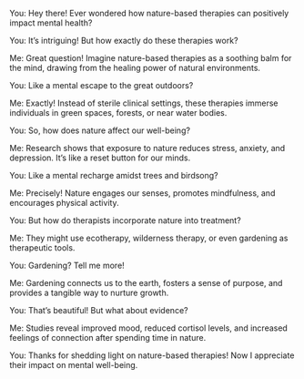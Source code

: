 You: Hey there! Ever wondered how nature-based therapies can positively impact mental health?

You: It’s intriguing! But how exactly do these therapies work?

Me: Great question! Imagine nature-based therapies as a soothing balm for the mind, drawing from the healing power of natural environments.

You: Like a mental escape to the great outdoors?

Me: Exactly! Instead of sterile clinical settings, these therapies immerse individuals in green spaces, forests, or near water bodies.

You: So, how does nature affect our well-being?

Me: Research shows that exposure to nature reduces stress, anxiety, and depression. It’s like a reset button for our minds.

You: Like a mental recharge amidst trees and birdsong?

Me: Precisely! Nature engages our senses, promotes mindfulness, and encourages physical activity.

You: But how do therapists incorporate nature into treatment?

Me: They might use ecotherapy, wilderness therapy, or even gardening as therapeutic tools.

You: Gardening? Tell me more!

Me: Gardening connects us to the earth, fosters a sense of purpose, and provides a tangible way to nurture growth.

You: That’s beautiful! But what about evidence?

Me: Studies reveal improved mood, reduced cortisol levels, and increased feelings of connection after spending time in nature.

You: Thanks for shedding light on nature-based therapies! Now I appreciate their impact on mental well-being.
